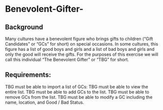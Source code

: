# Benevolent-Gifter-

## Background
Many cultures have a benevolent figure who brings gifts to children (“Gift Candidates” or “GCs” for short) on special occasions. In some cultures, this figure has a list of good boys and girls and a list of bad boys and girls and only the good will receive the gifts. For the purposes of this exercise we will call this individual “The Benevolent Gifter” or “TBG” for short.

## Requirements:
TBG must be able to import a list of GCs:
TBG must be able to view the entire list.
TBG must be able to add GCs to the list.
TBG must be able to remove GCs from the list.
TBG must be able to modify a GC including the name, location, and Good / Bad Status.

